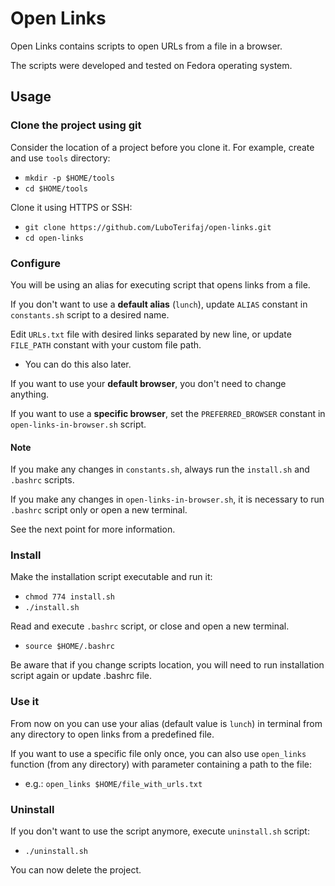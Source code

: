 # Open Links 

Open Links contains scripts to open URLs from a file in a browser.

The scripts were developed and tested on Fedora operating system.

## Usage

### Clone the project using git

Consider the location of a project before you clone it. For example, create and use `tools` directory:
- `mkdir -p $HOME/tools`
- `cd $HOME/tools`

Clone it using HTTPS or SSH:
- `git clone https://github.com/LuboTerifaj/open-links.git`
- `cd open-links`

### Configure

You will be using an alias for executing script that opens links from a file.

If you don't want to use a **default alias** (`lunch`), update `ALIAS` constant in `constants.sh` script to a desired name.

Edit `URLs.txt` file with desired links separated by new line, or update `FILE_PATH` constant with your custom file path.
- You can do this also later.

If you want to use your **default browser**, you don't need to change anything.

If you want to use a **specific browser**, set the `PREFERRED_BROWSER` constant in `open-links-in-browser.sh` script.

#### Note
If you make any changes in `constants.sh`, always run the `install.sh` and `.bashrc` scripts.

If you make any changes in `open-links-in-browser.sh`, it is necessary to run `.bashrc` script only or open a new terminal.

See the next point for more information.

### Install

Make the installation script executable and run it:
- `chmod 774 install.sh`
- `./install.sh`

Read and execute `.bashrc` script, or close and open a new terminal.
- `source $HOME/.bashrc`

Be aware that if you change scripts location, you will need to run installation script again or update .bashrc file.

### Use it

From now on you can use your alias (default value is `lunch`) in terminal from any directory to open links from a predefined file.

If you want to use a specific file only once, you can also use `open_links` function (from any directory) with parameter containing a path to the file:
- e.g.: `open_links $HOME/file_with_urls.txt`

### Uninstall

If you don't want to use the script anymore, execute `uninstall.sh` script:
- `./uninstall.sh`

You can now delete the project.
